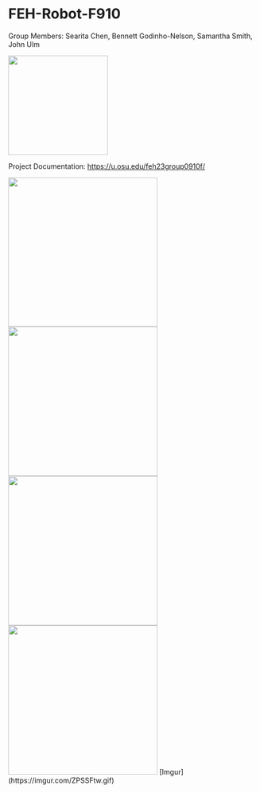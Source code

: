 # FEH-Robot-F910
Group Members: Searita Chen, Bennett Godinho-Nelson, Samantha Smith, John Ulm

<img src="https://imgur.com/SEk4RTQ.jpg" width="200" />

Project Documentation: https://u.osu.edu/feh23group0910f/
<div >
  <img src="https://imgur.com/ErTLhjk.jpg" height="300" />
  <img src="https://imgur.com/PYZPg5o.jpg" height="300" />
  <img src="https://imgur.com/UN88Ius.jpg" height="300" />
  <img src="https://imgur.com/ZPSSFtw.gif" height="300" />
  [Imgur](https://imgur.com/ZPSSFtw.gif)

</div>
